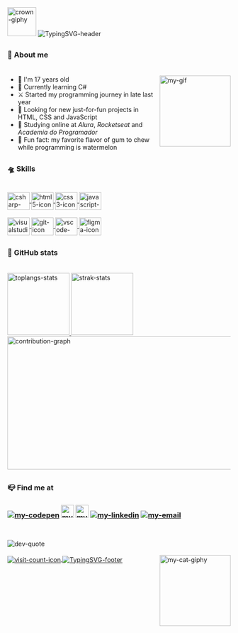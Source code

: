 <div id="header">
    <!-- Gif from "https://giphy.com/" -->
    <img alt="crown-giphy" width="65" src="https://media.giphy.com/media/srrh2v0IiCjNBSO88c/giphy.gif" />
    <!-- I made it on https://readme-typing-svg.demolab.com/demo/ -->
    <img alt="TypingSVG-header" title="Welcome Message" src="https://readme-typing-svg.demolab.com?font=Silkscreen&duration=3000&pause=1500&color=F3BD39&width=435&lines=Hi%2C+I'm+Paola+Oliveira;Welcome+to+my+GitHub+:%29;" />
</div>

##

<div id="aboutMe">
    <h3>🧸 <b>About me</b><br><br></h3>
  <!-- I made images on Pricrew "https://picrew.me/ja/image_maker/338224" and used Canva "https://www.canva.com/pt_br/criar/editor-de-gif/" to create a gif with the two images,
       after I send it to Discord and copied the image link -->
  <a href="#"><img alt="my-gif" title="Me" align ="right" height ="160" width ="160" src="https://media.discordapp.net/attachments/1096481399994851330/1101383239588913174/gifGithub.gif" /></a>
  <ul>
    <li> 🌸 I'm 17 years old                                                                            </li>
    <li> 🌱 Currently learning C#                                                                       </li>
    <li> ⚔️ Started my programming journey in late last year                                            </li>
    <li> 🔭 Looking for new just-for-fun projects in HTML, CSS and JavaScript                           </li>
    <li> 📒 Studying online at <em>Alura</em>, <em>Rocketseat</em> and <em>Academia do Programador</em> </li>
    <li> 🍬 Fun fact: my favorite flavor of gum to chew while programming is watermelon                 </li>
  </ul>  
 </div>
 
 ##
 
 <div id="mySkills">  
    <h3>🛸 <b>Skills</b><br><br></h3>
  <a href="#" > 
    <!-- Images from "https://devicon.dev/" -->
    <img alt="csharp-icon" title="C Sharp" align="center" height="40" width="50" src="https://cdn.jsdelivr.net/gh/devicons/devicon/icons/csharp/csharp-original.svg" />
    <img alt="html5-icon" title="HTML5" align="center" height="40" width="50" src="https://cdn.jsdelivr.net/gh/devicons/devicon/icons/html5/html5-original.svg" />
    <img alt="css3-icon" title="CSS3" align="center" height="40" width="50" src="https://cdn.jsdelivr.net/gh/devicons/devicon/icons/css3/css3-original.svg" />
    <img alt="javascript-icon" title="JavaScript" align="center" height="40" width="50" src="https://cdn.jsdelivr.net/gh/devicons/devicon/icons/javascript/javascript-original.svg" /> 
    <br><br>
    <img alt="visualstudio-icon" title="Visual Studio" align="center" height="40" width="50" src="https://cdn.jsdelivr.net/gh/devicons/devicon/icons/visualstudio/visualstudio-plain.svg" />
    <img alt="git-icon" title="Git" align="center" height="40" width="50" src="https://cdn.jsdelivr.net/gh/devicons/devicon/icons/git/git-original.svg" />   
    <img alt="vscode-icon" title="Visual Studio Code" align="center" height="40" width="50" src="https://cdn.jsdelivr.net/gh/devicons/devicon/icons/vscode/vscode-original.svg" />         
    <img alt="figma-icon" title="Figma" align="center" height="40" width="50" src="https://cdn.jsdelivr.net/gh/devicons/devicon/icons/figma/figma-original.svg" />
  </a>
</div>  
 
##

<div id="myGithubStats">
    <h3>💫 <b>GitHub stats</b><br><br></h3>
  <a href="#">
    <!-- I got this cards in "https://github.com/anuraghazra/github-readme-stats" --> 
    <img alt="toplangs-stats" height="140" src="https://github-readme-stats.vercel.app/api/top-langs/?username=apaolaoliveira&layout=compact&hide_border=true&theme=dracula" />    
    <img alt="strak-stats" height="140" src="https://github-readme-streak-stats.herokuapp.com/?user=apaolaoliveira&theme=omni&hide_border=true&theme=dracula" /> 
    <br>
    <!-- Made this graph at "https://ashutosh00710.github.io/github-readme-activity-graph/" -->
    <img alt="contribution-graph" height="300" width="660" src="https://github-readme-activity-graph.vercel.app/graph?username=apaolaoliveira&bg_color=282a36&color=ff6e96&line=ff6e96&point=f3f3ed&area=true&hide_border=true" />  
    <!-- To create this snake animation, you simply need to copy and paste the following link "https://github.com/yourgithubusername/yourgithubusername/blob/output/github-contribution-grid-snake.svg" into your readme file, replace "yourgithubusername" with your actual GitHub username, and create an GitHub repository action using the contents of the "snake.yml" file, like the one found in this repository. 
    <img alt="contribution-snake" width="660" src="https://github.com/apaolaoliveira/apaolaoliveira/blob/output/github-contribution-grid-snake.svg" /> -->
  </a>
</div>
  
##  
 
<div id="mySocialMedia">
    <h3>📪 <b>Find me at</b><br><h3>
  <!-- Images from "https://dev.to/envoy_/150-badges-for-github-pnk" -->
  <a href="https://codepen.io/apaolaoliveira" target="_blank"><img alt="my-codepen" src="https://img.shields.io/badge/Codepen-000000?style=for-the-badge&logo=codepen&logoColor=white" /></a>
  <a href="https://app.rocketseat.com.br/me/apaolaoliveira" target="_blank"><img height="29" alt="my-rocketseat-account"          src="https://media.discordapp.net/attachments/1096481399994851330/1110516139223691284/rocketseatLogo.png" /></a> <!-- Made in Canva -->
  <a href="https://cursos.alura.com.br/user/apaolaoliveira" target="_blank"><img height="29" alt="my-alura-account" src="https://media.discordapp.net/attachments/1096481399994851330/1102482959593906246/alurabadge.png" /></a> <!-- Made in Canva -->
  <a href="https://www.linkedin.com/in/paola-silva-de-oliveira-936442271/" target="_blank"><img alt="my-linkedin" src="https://img.shields.io/badge/LinkedIn-0077B5?style=for-the-badge&logo=linkedin&logoColor=white" /></a>
  <!-- <a href="https://www.instagram.com/apaolaoli/" target="_blank"><img alt="my-instagram" src="https://img.shields.io/badge/Instagram-E4405F?style=for-the-badge&logo=instagram&logoColor=white" /></a> -->  
  <a href="mailto:paolaoliveira.dev@gmail.com" target="_blank"><img alt="my-email" src="https://img.shields.io/badge/Gmail-D14836?style=for-the-badge&logo=gmail&logoColor=white" /></a>
</div>  
        
##     
        
<div id="devQuote">
   <br>
   <!-- https://github.com/piyushsuthar/github-readme-quotes -->
  <img alt="dev-quote" src="https://quotes-github-readme.vercel.app/api?type=horizontal&theme=dracula&quote=Any%20fool%20can%20write%20code%20that%20a%20computer%20can%20understand.%20Good%20programmers%20write%20code%20that%20humans%20can%20understand.&author=Martin%20Fowler." />      
        
</div>
  
<div id="footer">  
  <br>
  <!-- Gif from "https://giphy.com/" -->  
  <img alt="my-cat-giphy" title="Celeste" align="right" height="160" width="160" src="https://media.giphy.com/media/TVzojOaWsHelM76kWi/giphy.gif" />    
    
  <a href="#">    
      <!-- Made at "https://visitcount.itsvg.in" -->       
      <img alt="visit-count-icon" align="center" src="https://visitcount.itsvg.in/api?id=apaolaoliveira&label=Profile%20Views&color=5&icon=7&pretty=true.svg" />   
      <img alt="TypingSVG-footer" title="Farewell Message" align="center" src="https://readme-typing-svg.demolab.com?font=Silkscreen&duration=3000&pause=1500&color=FECDD3&vCenter=true&width=435&lines=Thanks+for+your+visit!;Have+a+great+day+%3AP" /> 
  </a>
</div>

